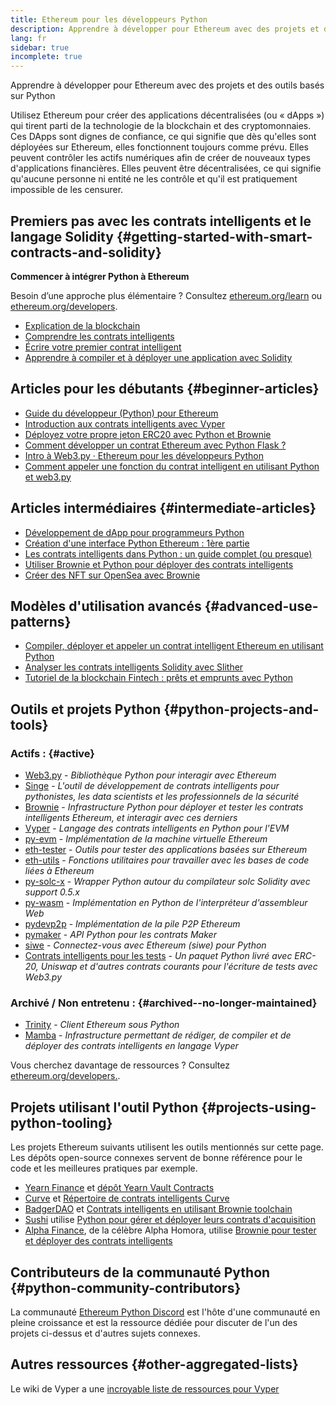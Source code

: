 ```yaml
---
title: Ethereum pour les développeurs Python
description: Apprendre à développer pour Ethereum avec des projets et des outils basés sur Python
lang: fr
sidebar: true
incomplete: true
---
```


<div class="featured">Apprendre à développer pour Ethereum avec des projets et des outils basés sur Python</div>

Utilisez Ethereum pour créer des applications décentralisées (ou « dApps ») qui tirent parti de la technologie de la blockchain et des cryptomonnaies. Ces DApps sont dignes de confiance, ce qui signifie que dès qu'elles sont déployées sur Ethereum, elles fonctionnent toujours comme prévu. Elles peuvent contrôler les actifs numériques afin de créer de nouveaux types d'applications financières. Elles peuvent être décentralisées, ce qui signifie qu'aucune personne ni entité ne les contrôle et qu'il est pratiquement impossible de les censurer.

## Premiers pas avec les contrats intelligents et le langage Solidity {#getting-started-with-smart-contracts-and-solidity}

**Commencer à intégrer Python à Ethereum**

Besoin d’une approche plus élémentaire ? Consultez [ethereum.org/learn](/learn/) ou [ethereum.org/developers](/developers/).

- [Explication de la blockchain](https://kauri.io/article/d55684513211466da7f8cc03987607d5/blockchain-explained)
- [Comprendre les contrats intelligents](https://kauri.io/article/e4f66c6079e74a4a9b532148d3158188/ethereum-101-part-5-the-smart-contract)
- [Écrire votre premier contrat intelligent](https://kauri.io/article/124b7db1d0cf4f47b414f8b13c9d66e2/remix-ide-your-first-smart-contract)
- [Apprendre à compiler et à déployer une application avec Solidity](https://kauri.io/article/973c5f54c4434bb1b0160cff8c695369/understanding-smart-contract-compilation-and-deployment)

## Articles pour les débutants {#beginner-articles}

- [Guide du développeur (Python) pour Ethereum](https://snakecharmers.ethereum.org/a-developers-guide-to-ethereum-pt-1/)
- [Introduction aux contrats intelligents avec Vyper](https://kauri.io/#collections/Getting%20Started/an-introduction-to-smart-contracts-with-vyper/)
- [Déployez votre propre jeton ERC20 avec Python et Brownie](https://betterprogramming.pub/python-blockchain-token-deployment-tutorial-create-an-erc20-77a5fd2e1a58)
- [Comment développer un contrat Ethereum avec Python Flask ?](https://medium.com/coinmonks/how-to-develop-ethereum-contract-using-python-flask-9758fe65976e)
- [Intro à Web3.py · Ethereum pour les développeurs Python](https://www.dappuniversity.com/articles/web3-py-intro)
- [Comment appeler une fonction du contrat intelligent en utilisant Python et web3.py](https://stackoverflow.com/questions/57580702/how-to-call-a-smart-contract-function-using-python-and-web3-py)

## Articles intermédiaires {#intermediate-articles}

- [Développement de dApp pour programmeurs Python](https://levelup.gitconnected.com/dapps-development-for-python-developers-f52b32b54f28)
- [Création d'une interface Python Ethereum : 1ère partie](https://hackernoon.com/creating-a-python-ethereum-interface-part-1-4d2e47ea0f4d)
- [Les contrats intelligents dans Python : un guide complet (ou presque)](https://hackernoon.com/ethereum-smart-contracts-in-python-a-comprehensive-ish-guide-771b03990988)
- [Utiliser Brownie et Python pour déployer des contrats intelligents](https://dev.to/patrickalphac/using-brownie-for-to-deploy-smart-contracts-1kkp)
- [Créer des NFT sur OpenSea avec Brownie](https://www.freecodecamp.org/news/how-to-make-an-nft-and-render-on-opensea-marketplace/)

## Modèles d'utilisation avancés {#advanced-use-patterns}

- [Compiler, déployer et appeler un contrat intelligent Ethereum en utilisant Python](https://yohanes.gultom.id/2018/11/28/compiling-deploying-and-calling-ethereum-smartcontract-using-python/)
- [Analyser les contrats intelligents Solidity avec Slither](https://kauri.io/#collections/DevOps/analyze-solidity-smart-contracts-with-slither/#analyze-solidity-smart-contracts-with-slither)
- [Tutoriel de la blockchain Fintech : prêts et emprunts avec Python](https://blog.chain.link/blockchain-fintech-defi-tutorial-lending-borrowing-python/)

## Outils et projets Python {#python-projects-and-tools}

### Actifs : {#active}

- [Web3.py](https://github.com/ethereum/web3.py) - _Bibliothèque Python pour interagir avec Ethereum_
- [Singe](https://github.com/ApeWorX/ape) - _L'outil de développement de contrats intelligents pour pythonistes, les data scientists et les professionnels de la sécurité_
- [Brownie](https://github.com/eth-brownie/brownie) - _Infrastructure Python pour déployer et tester les contrats intelligents Ethereum, et interagir avec ces derniers_
- [Vyper](https://github.com/ethereum/vyper/) - _Langage des contrats intelligents en Python pour l'EVM_
- [py-evm](https://github.com/ethereum/py-evm) - _Implémentation de la machine virtuelle Ethereum_
- [eth-tester](https://github.com/ethereum/eth-tester) - _Outils pour tester des applications basées sur Ethereum_
- [eth-utils](https://github.com/ethereum/eth-utils/) - _Fonctions utilitaires pour travailler avec les bases de code liées à Ethereum_
- [py-solc-x](https://pypi.org/project/py-solc-x/) - _Wrapper Python autour du compilateur solc Solidity avec support 0.5.x_
- [py-wasm](https://github.com/ethereum/py-wasm) - _Implémentation en Python de l'interpréteur d'assembleur Web_
- [pydevp2p](https://github.com/ethereum/pydevp2p) - _Implémentation de la pile P2P Ethereum_
- [pymaker](https://github.com/makerdao/pymaker) - _API Python pour les contrats Maker_
- [siwe](https://github.com/spruceid/siwe-py) - _Connectez-vous avec Ethereum (siwe) pour Python_
- [Contrats intelligents pour les tests](https://github.com/tradingstrategy-ai/smart-contracts-for-testing) - _Un paquet Python livré avec ERC-20, Uniswap et d'autres contrats courants pour l'écriture de tests avec Web3.py_

### Archivé / Non entretenu : {#archived--no-longer-maintained}

- [Trinity](https://github.com/ethereum/trinity) - _Client Ethereum sous Python_
- [Mamba](https://mamba.black) - _Infrastructure permettant de rédiger, de compiler et de déployer des contrats intelligents en langage Vyper_

Vous cherchez davantage de ressources ? Consultez [ethereum.org/developers.](/developers/).

## Projets utilisant l'outil Python {#projects-using-python-tooling}

Les projets Ethereum suivants utilisent les outils mentionnés sur cette page. Les dépôts open-source connexes servent de bonne référence pour le code et les meilleures pratiques par exemple.

- [Yearn Finance](https://yearn.finance/) et [dépôt Yearn Vault Contracts](https://github.com/yearn/yearn-vaults)
- [Curve](https://curve.fi/) et [Répertoire de contrats intelligents Curve](https://github.com/curvefi/curve-contract)
- [BadgerDAO](https://badger.com/) et [Contrats intelligents en utilisant Brownie toolchain](https://github.com/Badger-Finance/badger-system)
- [Sushi](https://sushi.com/) utilise [Python pour gérer et déployer leurs contrats d'acquisition](https://github.com/sushiswap/sushi-vesting-protocols)
- [Alpha Finance](https://alphafinance.io/), de la célèbre Alpha Homora, utilise [Brownie pour tester et déployer des contrats intelligents](https://github.com/AlphaFinanceLab/alpha-staking-contract)

## Contributeurs de la communauté Python {#python-community-contributors}

La communauté [Ethereum Python Discord](https://discord.gg/9zk7snTfWe) est l'hôte d'une communauté en pleine croissance et est la ressource dédiée pour discuter de l'un des projets ci-dessus et d'autres sujets connexes.

## Autres ressources {#other-aggregated-lists}

Le wiki de Vyper a une [incroyable liste de ressources pour Vyper](https://github.com/ethereum/vyper/wiki/Vyper-tools-and-resources)
